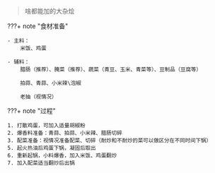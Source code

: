 > 啥都能加的大杂烩

???+ note "食材准备"

    - 主料：
    	米饭、鸡蛋
    
    - 辅料：
    	腊肠（推荐）、腌菜（推荐）、蔬菜（青豆、玉米、青菜等）、豆制品（豆腐等）
    	
    	拍蒜、青蒜、小米辣\泡椒
    	
    	老抽（视情况）


???+ note "过程"

    1. 打散鸡蛋，可加入适量胡椒粉
    2. 爆香料准备：青蒜、拍蒜、小米辣、腊肠切碎
    3. 配菜准备：视情况准备配菜、切碎（耐炒和不耐炒的菜可以做区分在不同时间下锅）
    5. 起火热油后鸡蛋下锅，凝固后取出
    6. 重新起锅，小料爆香，加入米饭、鸡蛋翻炒
    7. 加入配菜适当翻炒后出锅